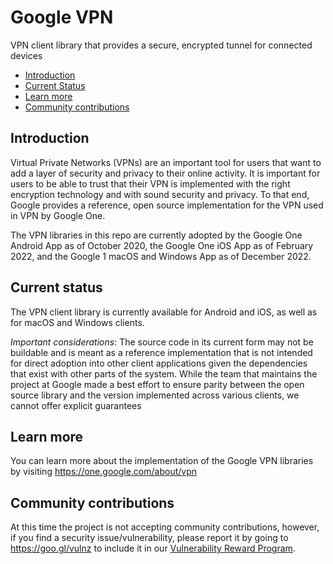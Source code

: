 # Google VPN

VPN client library that provides a secure, encrypted tunnel for connected
devices

*   [Introduction](#introduction)
*   [Current Status](#current-status)
*   [Learn more](#learn-more)
*   [Community contributions](#community-contributions)

## Introduction

Virtual Private Networks (VPNs) are an important tool for users that want to add
a layer of security and privacy to their online activity. It is important for
users to be able to trust that their VPN is implemented with the right
encryption technology and with sound security and privacy. To that end, Google
provides a reference, open source implementation for the VPN used in VPN by
Google One.

The VPN libraries in this repo are currently adopted by the Google One Android
App as of October 2020, the Google One iOS App as of February 2022, and the
Google 1 macOS and Windows App as of December 2022.

## Current status

The VPN client library is currently available for Android and iOS, as well as
for macOS and Windows clients.

*Important considerations*: The source code in its current form may not be
buildable and is meant as a reference implementation that is not intended for
direct adoption into other client applications given the dependencies that exist
with other parts of the system. While the team that maintains the project at
Google made a best effort to ensure parity between the open source library and
the version implemented across various clients, we cannot offer explicit
guarantees

## Learn more

You can learn more about the implementation of the Google VPN libraries by
visiting https://one.google.com/about/vpn

## Community contributions

At this time the project is not accepting community contributions, however, if
you find a security issue/vulnerability, please report it by going to
https://goo.gl/vulnz to include it in our
[Vulnerability Reward Program](https://www.google.com/about/appsecurity/reward-program/).
